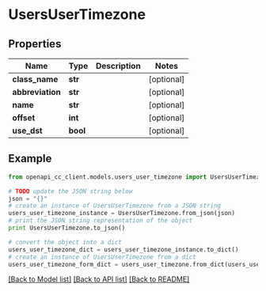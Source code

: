 # UsersUserTimezone


## Properties
Name | Type | Description | Notes
------------ | ------------- | ------------- | -------------
**class_name** | **str** |  | [optional] 
**abbreviation** | **str** |  | [optional] 
**name** | **str** |  | [optional] 
**offset** | **int** |  | [optional] 
**use_dst** | **bool** |  | [optional] 

## Example

```python
from openapi_cc_client.models.users_user_timezone import UsersUserTimezone

# TODO update the JSON string below
json = "{}"
# create an instance of UsersUserTimezone from a JSON string
users_user_timezone_instance = UsersUserTimezone.from_json(json)
# print the JSON string representation of the object
print UsersUserTimezone.to_json()

# convert the object into a dict
users_user_timezone_dict = users_user_timezone_instance.to_dict()
# create an instance of UsersUserTimezone from a dict
users_user_timezone_form_dict = users_user_timezone.from_dict(users_user_timezone_dict)
```
[[Back to Model list]](../README.md#documentation-for-models) [[Back to API list]](../README.md#documentation-for-api-endpoints) [[Back to README]](../README.md)



